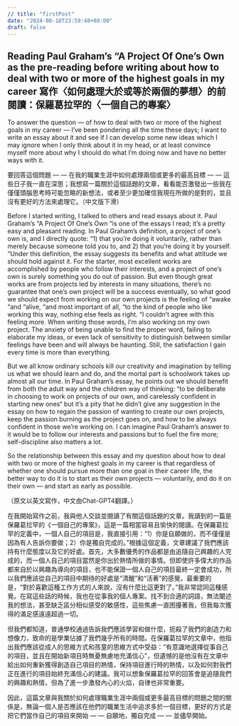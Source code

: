 ```yaml
---
// title: "firstPost"
date: "2024-08-18T23:59:48+08:00"
draft: false
---
```


## Reading Paul Graham’s “A Project Of One’s Own as the pre-reading before writing about how to deal with two or more of the highest goals in my career 寫作〈如何處理大於或等於兩個的夢想〉的前閱讀：保羅葛拉罕的〈一個自己的專案〉

To answer the question — of how to deal with two or more of the highest goals in my career — I’ve been pondering all the time these days; I want to write an essay about it and see if I can develop some new ideas which I may ignore when I only think about it in my head, or at least convince myself more about why I should do what I’m doing now and have no better ways with it.


要回答這個問題 — — 在我的職業生涯中如何處理兩個或更多的最高目標 — — 這些日子我一直在深思；我想寫一篇關於這個話題的文章，看看能否激發出一些我在僅僅頭腦思考時可能忽略的新想法，或者至少更加確信我現在所做的是對的，並且沒有更好的方法來處理它。（中文版下滑）


Before I started writing, I talked to others and read essays about it. Paul Graham’s “A Project Of One’s Own “is one of the essays I read; it’s a pretty easy and pleasant reading. In Paul Graham’s definition, a project of one’s own is, and I directly quote: “1) that you’re doing it voluntarily, rather than merely because someone told you to, and 2) that you’re doing it by yourself. “Under this definition, the essay suggests its benefits and what attitude we should hold against it. For the starter, most excellent works are accomplished by people who follow their interests, and a project of one’s own is surely something you do out of passion. But even though great works are from projects led by interests in many situations, there’s no guarantee that one’s own project will be a success eventually, so what good we should expect from working on our own projects is the feeling of “awake “and “alive, “and most important of all, “to the kind of people who like working this way, nothing else feels as right. “I couldn’t agree with this feeling more. When writing those words, I’m also working on my own project. The anxiety of being unable to find the proper word, failing to elaborate my ideas, or even lack of sensitivity to distinguish between similar feelings have been and will always be haunting. Still, the satisfaction I gain every time is more than everything.


But we all know ordinary schools kill our creativity and imagination by telling us what we should learn and do, and the mortal part is schoolwork takes up almost all our time. In Paul Graham’s essay, he points out we should benefit from both the adult way and the children way of thinking: “to be deliberate in choosing to work on projects of our own, and carelessly confident in starting new ones“ but it’s a pity that he didn’t give any suggestion in the essay on how to regain the passion of wanting to create our own projects, keep the passion burning as the project goes on, and how to be always confident in those we’re working on. I can imagine Paul Graham’s answer to it would be to follow our interests and passions but to fuel the fire more; self-discipline also matters a lot.


So the relationship between this essay and my question about how to deal with two or more of the highest goals in my career is that regardless of whether one should pursue more than one goal in their career life, the better way to do it is to start as their own projects — voluntarily, and do it on their own — and start as early as possible.


（原文以英文寫作，中文由Chat-GPT4翻譯。）


在我開始寫作之前，我與他人交談並閱讀了有關這個話題的文章。我讀到的一篇是保羅葛拉罕的《一個自己的專案》，這是一篇相當容易且愉快的閱讀。在保羅葛拉罕的定義中，一個人自己的項目是，我直接引用：“1）你是自願做的，而不僅僅是因為有人告訴你要做；2）你是獨自完成的。”根據這個定義，文章建議了我們應該持有什麼態度以及它的好處。首先，大多數優秀的作品都是由追隨自己興趣的人完成的，而一個人自己的項目當然是你出於熱情所做的事情。但即使許多偉大的作品都來自於以興趣為導向的項目，也不能保證一個人自己的項目最終一定會成功，所以我們應該從自己的項目中期待的好處是“清醒”和“活著”的感覺，最重要的是，“對於喜歡這種工作方式的人來說，沒有什麼比這更對了。”我非常認同這種感覺。在寫這些話的時候，我也在從事我的個人專案。找不到合適的詞語，無法闡述我的想法，甚至缺乏區分相似感受的敏感性，這些焦慮一直困擾著我，但我每次獲得的滿足感遠遠超過一切。


但我們都知道，普通學校通過告訴我們應該學習和做什麼，扼殺了我們的創造力和想像力，致命的是學業佔據了我們幾乎所有的時間。在保羅葛拉罕的文章中，他指出我們應該從成人的思維方式和孩童的思維方式中受益：“有意識地選擇從事自己的項目，並且在開始新項目時無憂無慮地充滿信心”，但遺憾的是他沒有在文章中給出如何重新獲得創造自己項目的熱情，保持項目進行時的熱情，以及如何對我們正在進行的項目始終充滿信心的建議。我可以想象保羅葛拉罕的回答會是追隨我們的興趣和熱情，但為了進一步激發內心的火焰，自律也非常重要。


因此，這篇文章與我關於如何處理職業生涯中兩個或更多最高目標的問題之間的關係是，無論一個人是否應該在他們的職業生活中追求多於一個目標，更好的方式是把它們當作自己的項目來開始 — — 自願地，獨自完成 — — 並儘早開始。

